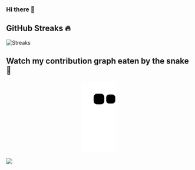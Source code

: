### Hi there 👋

<!--
**Darshan1412/Darshan1412** is a ✨ _special_ ✨ repository because its `README.md` (this file) appears on your GitHub profile.

Here are some ideas to get you started:

- 🔭 I’m currently working on ...
- 🌱 I’m currently learning ...
- 👯 I’m looking to collaborate on ...
- 🤔 I’m looking for help with ...
- 💬 Ask me about ...
- 📫 How to reach me: ...
- 😄 Pronouns: ...
- ⚡ Fun fact: ...
-->

## GitHub Streaks 🔥
![Streaks](http://github-readme-streak-stats.herokuapp.com?user=Darshan1412&theme=jolly&date_format=j%20M%5B%20Y%5D)

## Watch my contribution graph eaten by the snake🐍
<p align="center">
<img src="https://github.com/Darshan1412/Darshan1412/blob/output/github-contribution-grid-snake.svg">
</p>

[![](https://visitcount.itsvg.in/api?id=Darshan1412&pretty=true)](https://visitcount.itsvg.in)
